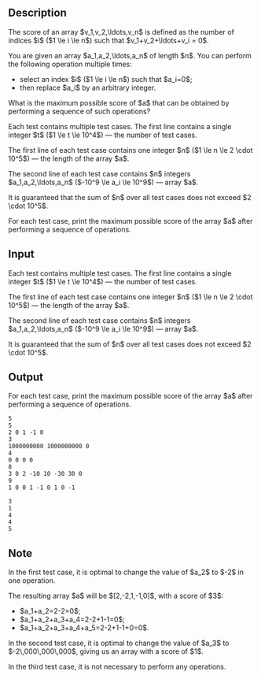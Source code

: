 ## Description

<div><p>The <span class="tex-font-style-it">score</span> of an array $v_1,v_2,\ldots,v_n$ is defined as the number of indices $i$ ($1 \le i \le n$) such that $v_1+v_2+\ldots+v_i = 0$.</p><p>You are given an array $a_1,a_2,\ldots,a_n$ of length $n$. You can perform the following operation multiple times:</p><ul> <li> select an index $i$ ($1 \le i \le n$) such that $a_i=0$; </li><li> then replace $a_i$ by an arbitrary integer. </li></ul> <p>What is the maximum possible score of $a$ that can be obtained by performing a sequence of such operations?</p></div><div class="input-specification"><p>Each test contains multiple test cases. The first line contains a single integer $t$ ($1 \le t \le 10^4$)&nbsp;— the number of test cases.</p><p>The first line of each test case contains one integer $n$ ($1 \le n \le 2 \cdot 10^5$)&nbsp;— the length of the array $a$.</p><p>The second line of each test case contains $n$ integers $a_1,a_2,\ldots,a_n$ ($-10^9 \le a_i \le 10^9$)&nbsp;— array $a$.</p><p>It is guaranteed that the sum of $n$ over all test cases does not exceed $2 \cdot 10^5$.</p></div><div class="output-specification"><p>For each test case, print the maximum possible score of the array $a$ after performing a sequence of operations.</p></div>

## Input

<p>Each test contains multiple test cases. The first line contains a single integer $t$ ($1 \le t \le 10^4$)&nbsp;— the number of test cases.</p><p>The first line of each test case contains one integer $n$ ($1 \le n \le 2 \cdot 10^5$)&nbsp;— the length of the array $a$.</p><p>The second line of each test case contains $n$ integers $a_1,a_2,\ldots,a_n$ ($-10^9 \le a_i \le 10^9$)&nbsp;— array $a$.</p><p>It is guaranteed that the sum of $n$ over all test cases does not exceed $2 \cdot 10^5$.</p>

## Output

<p>For each test case, print the maximum possible score of the array $a$ after performing a sequence of operations.</p>





```input1|2,3,6,7,10,11
5
5
2 0 1 -1 0
3
1000000000 1000000000 0
4
0 0 0 0
8
3 0 2 -10 10 -30 30 0
9
1 0 0 1 -1 0 1 0 -1
```




```output1
3
1
4
4
5
```



## Note

<p>In the first test case, it is optimal to change the value of $a_2$ to $-2$ in one operation.</p><p>The resulting array $a$ will be $[2,-2,1,-1,0]$, with a score of $3$:</p><ul> <li> $a_1+a_2=2-2=0$; </li><li> $a_1+a_2+a_3+a_4=2-2+1-1=0$; </li><li> $a_1+a_2+a_3+a_4+a_5=2-2+1-1+0=0$. </li></ul><p>In the second test case, it is optimal to change the value of $a_3$ to $-2\,000\,000\,000$, giving us an array with a score of $1$.</p><p>In the third test case, it is not necessary to perform any operations.</p>
